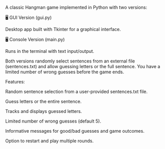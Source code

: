 A classic Hangman game implemented in Python with two versions:


🖥️ GUI Version (gui.py) 

Desktop app built with Tkinter for a graphical interface.


🖥️ Console Version (main.py)

Runs in the terminal with text input/output.



Both versions randomly select sentences from an external file (sentences.txt) and allow guessing letters or the full sentence. You have a limited number of wrong guesses before the game ends.


Features:

Random sentence selection from a user-provided sentences.txt file.

Guess letters or the entire sentence.

Tracks and displays guessed letters.

Limited number of wrong guesses (default 5).

Informative messages for good/bad guesses and game outcomes.

Option to restart and play multiple rounds.

